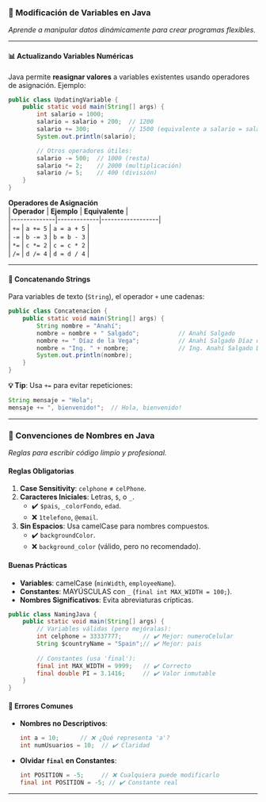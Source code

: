### **🔄 Modificación de Variables en Java**  
*Aprende a manipular datos dinámicamente para crear programas flexibles.*  

---

#### **📊 Actualizando Variables Numéricas**  
Java permite **reasignar valores** a variables existentes usando operadores de asignación. Ejemplo:  

```java
public class UpdatingVariable {
    public static void main(String[] args) {
        int salario = 1000;
        salario = salario + 200;  // 1200
        salario += 300;           // 1500 (equivalente a salario = salario + 300)
        System.out.println(salario); 

        // Otros operadores útiles:
        salario -= 500;  // 1000 (resta)
        salario *= 2;    // 2000 (multiplicación)
        salario /= 5;    // 400 (división)
    }
}
```

**Operadores de Asignación**  
| **Operador** | **Ejemplo** | **Equivalente** |  
|--------------|-------------|------------------|  
| `+=` | `a += 5` | `a = a + 5` |  
| `-=` | `b -= 3` | `b = b - 3` |  
| `*=` | `c *= 2` | `c = c * 2` |  
| `/=` | `d /= 4` | `d = d / 4` |  

---

#### **📝 Concatenando Strings**  
Para variables de texto (`String`), el operador `+` une cadenas:  

```java
public class Concatenacion {
    public static void main(String[] args) {
        String nombre = "Anahí";
        nombre = nombre + " Salgado";           // Anahí Salgado
        nombre += " Díaz de la Vega";           // Anahí Salgado Díaz de la Vega
        nombre = "Ing. " + nombre;              // Ing. Anahí Salgado Díaz de la Vega
        System.out.println(nombre); 
    }
}
```

**💡 Tip**: Usa `+=` para evitar repeticiones:  
```java
String mensaje = "Hola";
mensaje += ", bienvenido!";  // Hola, bienvenido!
```

---

### **📌 Convenciones de Nombres en Java**  
*Reglas para escribir código limpio y profesional.*  

#### **Reglas Obligatorias**  
1. **Case Sensitivity**: `celphone` ≠ `celPhone`.  
2. **Caracteres Iniciales**: Letras, `$`, o `_`.  
   - ✔️ `$pais`, `_colorFondo`, `edad`.  
   - ❌ `1telefono`, `@email`.  
3. **Sin Espacios**: Usa camelCase para nombres compuestos.  
   - ✔️ `backgroundColor`.  
   - ❌ `background_color` (válido, pero no recomendado).  

#### **Buenas Prácticas**  
- **Variables**: camelCase (`minWidth`, `employeeName`).  
- **Constantes**: MAYÚSCULAS con `_` (`final int MAX_WIDTH = 100;`).  
- **Nombres Significativos**: Evita abreviaturas crípticas.  

```java
public class NamingJava {
    public static void main(String[] args) {
        // Variables válidas (pero mejóralas):
        int celphone = 33337777;      // ✔️ Mejor: numeroCelular
        String $countryName = "Spain";// ✔️ Mejor: pais 
        
        // Constantes (usa 'final'):
        final int MAX_WIDTH = 9999;   // ✔️ Correcto
        final double PI = 3.1416;     // ✔️ Valor inmutable
    }
}
```

#### **🚫 Errores Comunes**  
- **Nombres no Descriptivos**:  
  ```java
  int a = 10;      // ❌ ¿Qué representa 'a'? 
  int numUsuarios = 10;  // ✔️ Claridad
  ```  
- **Olvidar `final` en Constantes**:  
  ```java
  int POSITION = -5;     // ❌ Cualquiera puede modificarlo
  final int POSITION = -5; // ✔️ Constante real
  ```  

---
